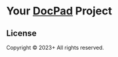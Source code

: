 # Your [DocPad](https://docpad.bevry.me) Project

## License
Copyright &copy; 2023+ All rights reserved.
